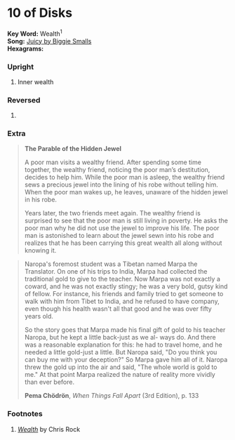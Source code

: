 # 10 of Disks

**Key Word:** Wealth<sup>1</sup>  
**Song:** [Juicy by Biggie Smalls](https://www.youtube.com/watch?v=_JZom_gVfuw)  
**Hexagrams:** 



### Upright

1) Inner wealth 



### Reversed

1) 



### Extra

>**The Parable of the Hidden Jewel**
>
>A poor man visits a wealthy friend. After spending some time together, the wealthy friend, noticing the poor man’s destitution, decides to help him. While the poor man is asleep, the wealthy friend sews a precious jewel into the lining of his robe without telling him. When the poor man wakes up, he leaves, unaware of the hidden jewel in his robe.
>
>Years later, the two friends meet again. The wealthy friend is surprised to see that the poor man is still living in poverty. He asks the poor man why he did not use the jewel to improve his life. The poor man is astonished to learn about the jewel sewn into his robe and realizes that he has been carrying this great wealth all along without knowing it.

>Naropa's foremost student was a Tibetan named Marpa the Translator. On one of his trips to India, Marpa had collected the traditional gold to give to the teacher. Now Marpa was not exactly a coward, and he was not exactly stingy; he was a very bold, gutsy kind of fellow. For instance, his friends and family tried to get someone to walk with him from Tibet to India, and he refused to have company, even though his health wasn't all that good and he was over fifty years old. 
>
>So the story goes that Marpa made his final gift of gold to his teacher Naropa, but he kept a little back-just as we al- ways do. And there was a reasonable explanation for this: he had to travel home, and he needed a little gold-just a little. But Naropa said, "Do you think you can buy me with your deception?" So Marpa gave him all of it. Naropa threw the gold up into the air and said, "The whole world is gold to me." At that point Marpa realized the nature of reality more vividly than ever before.
>
>**Pema Chödrön**, *When Things Fall Apart* (3rd Edition), p. 133



### Footnotes

1. [*Wealth*](https://www.youtube.com/watch?v=bZWeFtgEAEk) by Chris Rock


